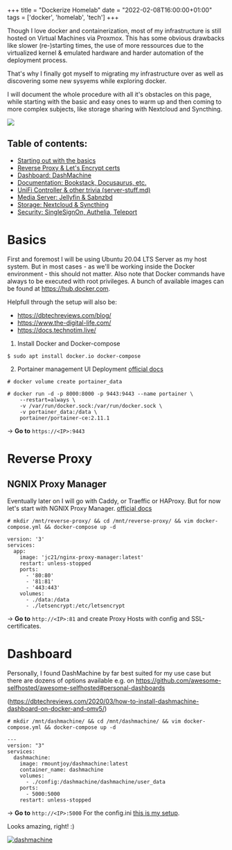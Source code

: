 +++
title = "Dockerize Homelab"
date = "2022-02-08T16:00:00+01:00"
tags  = ['docker', 'homelab', 'tech']
+++

Though I love docker and containerization, most of my infrastructure is still hosted on Virtual Machines via Proxmox.
This has some obvious drawbacks like slower (re-)starting times, the use of more ressources due to the virtualized kernel & emulated hardware and harder automation of the deployment process.

That's why I finally got myself to migrating my infrastructure over as well as discovering some new sysyems while exploring docker.

I will document the whole procedure with all it's obstacles on this page, while starting with the basic and easy ones to warm up and then coming to more complex subjects, like storage sharing with Nextcloud and Syncthing.

![](/posts/docker.png)

## Table of contents:
- [Starting out with the basics](#basics)
- [Reverse Proxy & Let's Encrypt certs](#reverse-proxy )
- [Dashboard: DashMachine](#dashboard)
- [Documentation: Bookstack, Docusaurus, etc.]()
- [UniFi Controller & other trivia (server-stuff.md)]()
- [Media Server: Jellyfin & Sabnzbd]()
- [Storage: Nextcloud & Syncthing]()
- [Security: SingleSignOn, Authelia, Teleport]()

# Basics
First and foremost I will be using Ubuntu 20.04 LTS Server as my host system. But in most cases - as we'll be working inside the Docker environment - this should not matter. Also note that Docker commands have always to be executed with root privileges.
A bunch of available images can be found at https://hub.docker.com.

Helpfull through the setup will also be:
- https://dbtechreviews.com/blog/
- https://www.the-digital-life.com/
- https://docs.technotim.live/

1. Install Docker and Docker-compose
```
$ sudo apt install docker.io docker-compose
```
  
2. Portainer management UI Deployment
[official docs](https://docs.portainer.io/v/ce-2.11/start/install/server/docker/linux)

```
# docker volume create portainer_data
```

```
# docker run -d -p 8000:8000 -p 9443:9443 --name portainer \
    --restart=always \
    -v /var/run/docker.sock:/var/run/docker.sock \
    -v portainer_data:/data \
    portainer/portainer-ce:2.11.1
```
-> **Go to** `https://<IP>:9443`

# Reverse Proxy
## NGNIX Proxy Manager
Eventually later on I will go with Caddy, or Traeffic or HAProxy. But for now let's start with NGNIX Proxy Manager. [official docs](https://nginxproxymanager.com/guide/#quick-setup)
```
# mkdir /mnt/reverse-proxy/ && cd /mnt/reverse-proxy/ && vim docker-compose.yml && docker-compose up -d
```
```
version: '3'
services:
  app:
    image: 'jc21/nginx-proxy-manager:latest'
    restart: unless-stopped
    ports:
      - '80:80'
      - '81:81'
      - '443:443'
    volumes:
      - ./data:/data
      - ./letsencrypt:/etc/letsencrypt
```
-> **Go to** `http://<IP>:81` and create Proxy Hosts with config and SSL-certificates.

# Dashboard
Personally, I found DashMachine by far best suited for my use case but there are dozens of options available e.g. on https://github.com/awesome-selfhosted/awesome-selfhosted#personal-dashboards

(https://dbtechreviews.com/2020/03/how-to-install-dashmachine-dashboard-on-docker-and-omv5/)
```
# mkdir /mnt/dashmachine/ && cd /mnt/dashmachine/ && vim docker-compose.yml && docker-compose up -d
```
```
---
version: "3"
services:
  dashmachine:
    image: rmountjoy/dashmachine:latest
    container_name: dashmachine
    volumes:
      - ./config:/dashmachine/dashmachine/user_data
    ports:
      - 5000:5000
    restart: unless-stopped
```
-> **Go to** `http://<IP>:5000`
For the config.ini [this is my setup](/unlisted/dashmachine-config).

Looks amazing, right! :)

[![dashmachine](/posts/dashmachine.png)](/posts/dashmachine.png)

